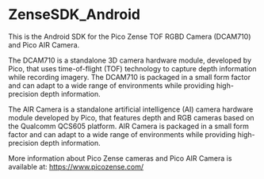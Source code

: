 # ZenseSDK_Android

This is the Android SDK for the Pico Zense TOF RGBD Camera (DCAM710) and Pico AIR Camera. 

The DCAM710 is a standalone 3D camera hardware module, developed by Pico, that uses time-of-flight (TOF) technology to capture depth information while recording imagery. The DCAM710 is packaged in a small form factor and can adapt to a wide range of environments while providing high-precision depth information. 

The AIR Camera is a standalone artificial intelligence (AI) camera hardware module developed by Pico, that features depth and RGB cameras based on the Qualcomm QCS605 platform. AIR Camera is packaged in a small form factor and can adapt to a wide range of environments while providing high-precision depth information.

More information about Pico Zense cameras and Pico AIR Camera is available at: https://www.picozense.com/

